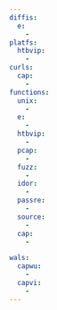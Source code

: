 ```yaml
---
diffis:
  e:
    -
platfs:
  htbvip:
    -
curls:
  cap:
    -
functions:
  unix:
    -
  e:
    -
  htbvip:
    -
  pcap:
    -
  fuzz:
    -
  idor:
    -
  passre:
    -
  source:
    -
  cap:
    -

wals:
  capwu:
    -
  capvi:
    -
---
```

